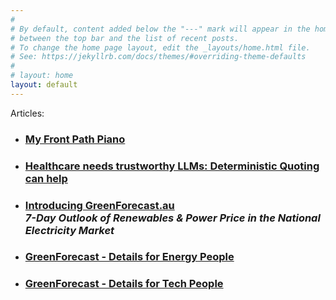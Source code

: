 ```yaml
---
#
# By default, content added below the "---" mark will appear in the home page
# between the top bar and the list of recent posts.
# To change the home page layout, edit the _layouts/home.html file.
# See: https://jekyllrb.com/docs/themes/#overriding-theme-defaults
#
# layout: home
layout: default
---
```


Articles:

- ### [My Front Path Piano](/front-path-piano)

- ### [Healthcare needs trustworthy LLMs: Deterministic Quoting can help](/deterministic-quoting)

- ### [Introducing GreenForecast.au](/greenforecast) <br>*7-Day Outlook of Renewables & Power Price in the National Electricity Market*

- ### [GreenForecast - Details for Energy People](/greenforecast-energy-details)

- ### [GreenForecast - Details for Tech People](/greenforecast-tech-details)

